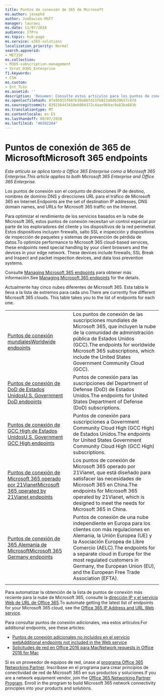 ```yaml
---
title: Puntos de conexión de 365 de Microsoft
ms.author: josephd
author: JoeDavies-MSFT
manager: laurawi
ms.date: 11/07/2018
audience: ITPro
ms.topic: hub-page
ms.service: o365-solutions
localization_priority: Normal
search.appverid:
- MET150
ms.collection:
- M365-subscription-management
- Strat_O365_Enterprise
f1.keywords:
- CSH
ms.custom:
- Ent_TLGs
ms.assetid: ''
description: 'Resumen: Consulte estos artículos para los puntos de conexión de Internet de las diferentes nubes de Microsoft 365.'
ms.openlocfilehash: 8fe95915f687b38a86fd13fb823a0db39637c47d
ms.sourcegitcommit: 839236443410eb804372c4aae969ac9a82ba683b
ms.translationtype: MT
ms.contentlocale: es-ES
ms.lasthandoff: 08/07/2020
ms.locfileid: "46592204"
---
```

# <a name="microsoft-365-endpoints"></a><span data-ttu-id="88271-103">Puntos de conexión de 365 de Microsoft</span><span class="sxs-lookup"><span data-stu-id="88271-103">Microsoft 365 endpoints</span></span>

<span data-ttu-id="88271-104">*Este artículo se aplica tanto a Office 365 Enterprise como a Microsoft 365 Enterprise.*</span><span class="sxs-lookup"><span data-stu-id="88271-104">*This article applies to both Microsoft 365 Enterprise and Office 365 Enterprise.*</span></span>

<span data-ttu-id="88271-105">Los puntos de conexión son el conjunto de direcciones IP de destino, nombres de dominio DNS y direcciones URL para el tráfico de Microsoft 365 en Internet.</span><span class="sxs-lookup"><span data-stu-id="88271-105">Endpoints are the set of destination IP addresses, DNS domain names, and URLs for Microsoft 365 traffic on the Internet.</span></span> 

<span data-ttu-id="88271-p101">Para optimizar el rendimiento de los servicios basados en la nube de Microsoft 365, estos puntos de conexión necesitan un control especial por parte de los exploradores del cliente y los dispositivos de la red perimetral. Estos dispositivos incluyen firewalls, salto SSL e inspección y dispositivos de inspección de paquetes y sistemas de prevención de pérdida de datos.</span><span class="sxs-lookup"><span data-stu-id="88271-p101">To optimize performance to Microsoft 365 cloud-based services, these endpoints need special handling by your client browsers and the devices in your edge network. These devices include firewalls, SSL Break and Inspect and packet inspection devices, and data loss prevention systems.</span></span>

<span data-ttu-id="88271-108">Consulte [Managing Microsoft 365 endpoints](managing-office-365-endpoints.md) para obtener más información.</span><span class="sxs-lookup"><span data-stu-id="88271-108">See [Managing Microsoft 365 endpoints](managing-office-365-endpoints.md) for the details.</span></span>

<span data-ttu-id="88271-p102">Actualmente hay cinco nubes diferentes de Microsoft 365. Esta tabla le lleva a la lista de extremos para cada uno.</span><span class="sxs-lookup"><span data-stu-id="88271-p102">There are currently five different Microsoft 365 clouds. This table takes you to the list of endpoints for each one.</span></span>

|||
|:-------|:-----|
| [<span data-ttu-id="88271-111">Puntos de conexión mundiales</span><span class="sxs-lookup"><span data-stu-id="88271-111">Worldwide endpoints</span></span>](urls-and-ip-address-ranges.md) | <span data-ttu-id="88271-112">Los puntos de conexión de las suscripciones mundiales de Microsoft 365, que incluyen la nube de la comunidad de administración pública de Estados Unidos (GCC).</span><span class="sxs-lookup"><span data-stu-id="88271-112">The endpoints for worldwide Microsoft 365 subscriptions, which include the United States Government Community Cloud (GCC).</span></span> |
| [<span data-ttu-id="88271-113">Puntos de conexión de DoD de Estados Unidos</span><span class="sxs-lookup"><span data-stu-id="88271-113">U.S. Government DoD endpoints</span></span>](office-365-u-s-government-dod-endpoints.md) | <span data-ttu-id="88271-114">Puntos de conexión para las suscripciones del Department of Defense (DoD) de Estados Unidos.</span><span class="sxs-lookup"><span data-stu-id="88271-114">The endpoints for United States Department of Defense (DoD) subscriptions.</span></span> |
| [<span data-ttu-id="88271-115">Puntos de conexión de GCC High de Estados Unidos</span><span class="sxs-lookup"><span data-stu-id="88271-115">U.S. Government GCC High endpoints</span></span>](office-365-u-s-government-gcc-high-endpoints.md) | <span data-ttu-id="88271-116">Puntos de conexión para suscripciones a Government Community Cloud High (GCC High) de Estados Unidos.</span><span class="sxs-lookup"><span data-stu-id="88271-116">The endpoints for United States Government Community Cloud High (GCC High) subscriptions.</span></span> |
| [<span data-ttu-id="88271-117">Puntos de conexión de Microsoft 365 operado por 21Vianet</span><span class="sxs-lookup"><span data-stu-id="88271-117">Microsoft 365 operated by 21Vianet endpoints</span></span>](urls-and-ip-address-ranges-21vianet.md) | <span data-ttu-id="88271-118">Los puntos de conexión de Microsoft 365 operado por 21Vianet, que está diseñado para satisfacer las necesidades de Microsoft 365 en China.</span><span class="sxs-lookup"><span data-stu-id="88271-118">The endpoints for Microsoft 365 operated by 21Vianet, which is designed to meet the needs for Microsoft 365 in China.</span></span> |
| [<span data-ttu-id="88271-119">Puntos de conexión de 365 Alemania de Microsoft</span><span class="sxs-lookup"><span data-stu-id="88271-119">Microsoft 365 Germany endpoints</span></span>](office-365-germany-endpoints.md) | <span data-ttu-id="88271-120">Puntos de conexión de una nube independiente en Europa para los clientes con más regulaciones en Alemania, la Unión Europea (UE) y la Asociación Europea de Libre Comercio (AELC).</span><span class="sxs-lookup"><span data-stu-id="88271-120">The endpoints for a separate cloud in Europe for the most regulated customers in Germany, the European Union (EU), and the European Free Trade Association (EFTA).</span></span> |
|||

<span data-ttu-id="88271-121">Para automatizar la obtención de la lista de puntos de conexión más reciente para la nube de Microsoft 365, consulte la [dirección IP y el servicio Web de URL de Office 365](office-365-ip-web-service.md).</span><span class="sxs-lookup"><span data-stu-id="88271-121">To automate getting the latest list of endpoints for your Microsoft 365 cloud, see the [Office 365 IP Address and URL Web service](office-365-ip-web-service.md).</span></span>

<span data-ttu-id="88271-122">Para consultar puntos de conexión adicionales, vea estos artículos:</span><span class="sxs-lookup"><span data-stu-id="88271-122">For additional endpoints, see these articles:</span></span>

- [<span data-ttu-id="88271-123">Puntos de conexión adicionales no incluidos en el servicio web</span><span class="sxs-lookup"><span data-stu-id="88271-123">Additional endpoints not included in the Web service</span></span>](additional-office365-ip-addresses-and-urls.md)
- [<span data-ttu-id="88271-124">Solicitudes de red en Office 2016 para Mac</span><span class="sxs-lookup"><span data-stu-id="88271-124">Network requests in Office 2016 for Mac</span></span>](network-requests-in-office-2016-for-mac.md)

<span data-ttu-id="88271-p103">Si es un proveedor de equipos de red, únase al [programa Office 365 Networking Partner](office-365-networking-partner-program.md). Inscríbase en el programa para crear principios de conectividad de red de Microsoft 365 en sus productos y soluciones.</span><span class="sxs-lookup"><span data-stu-id="88271-p103">If you are a network equipment vendor, join the [Office 365 Networking Partner Program](office-365-networking-partner-program.md). Enroll in the program to build Microsoft 365 network connectivity principles into your products and solutions.</span></span> 
